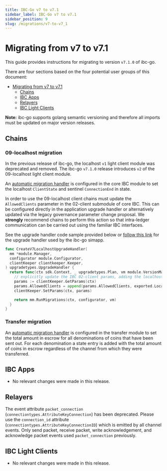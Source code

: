 ```yaml
---
title: IBC-Go v7 to v7.1
sidebar_label: IBC-Go v7 to v7.1
sidebar_position: 9
slug: /migrations/v7-to-v7_1
---
```

# Migrating from v7 to v7.1

This guide provides instructions for migrating to version `v7.1.0` of ibc-go.

There are four sections based on the four potential user groups of this document:

- [Migrating from v7 to v7.1](#migrating-from-v7-to-v71)
    - [Chains](#chains)
    - [IBC Apps](#ibc-apps)
    - [Relayers](#relayers)
    - [IBC Light Clients](#ibc-light-clients)

**Note:** ibc-go supports golang semantic versioning and therefore all imports must be updated on major version releases.

## Chains

### 09-localhost migration

In the previous release of ibc-go, the localhost `v1` light client module was deprecated and removed. The ibc-go `v7.1.0` release introduces `v2` of the 09-localhost light client module.

An [automatic migration handler](https://github.com/cosmos/ibc-go/blob/v7.2.0/modules/core/module.go#L127-L145) is configured in the core IBC module to set the localhost `ClientState` and sentinel `ConnectionEnd` in state.

In order to use the 09-localhost client chains must update the `AllowedClients` parameter in the 02-client submodule of core IBC. This can be configured directly in the application upgrade handler or alternatively updated via the legacy governance parameter change proposal.
We **strongly** recommend chains to perform this action so that intra-ledger communication can be carried out using the familiar IBC interfaces.

See the upgrade handler code sample provided below or [follow this link](https://github.com/cosmos/ibc-go/blob/v7.2.0/testing/simapp/upgrades/upgrades.go#L85) for the upgrade handler used by the ibc-go simapp.

```go
func CreateV7LocalhostUpgradeHandler(
  mm *module.Manager,
  configurator module.Configurator,
  clientKeeper clientkeeper.Keeper,
) upgradetypes.UpgradeHandler {
  return func(ctx sdk.Context, _ upgradetypes.Plan, vm module.VersionMap) (module.VersionMap, error) {
    // explicitly update the IBC 02-client params, adding the localhost client type
    params := clientKeeper.GetParams(ctx)
    params.AllowedClients = append(params.AllowedClients, exported.Localhost)
    clientKeeper.SetParams(ctx, params)

    return mm.RunMigrations(ctx, configurator, vm)
  }
}
```

### Transfer migration

An [automatic migration handler](https://github.com/cosmos/ibc-go/blob/v7.2.0/modules/apps/transfer/module.go#L111-L113) is configured in the transfer module to set the total amount in escrow for all denominations of coins that have been sent out. For each denomination a state entry is added with the total amount of coins in escrow regardless of the channel from which they were transferred.

## IBC Apps

- No relevant changes were made in this release.

## Relayers

The event attribute `packet_connection` (`connectiontypes.AttributeKeyConnection`) has been deprecated. 
Please use the `connection_id` attribute (`connectiontypes.AttributeKeyConnectionID`) which is emitted by all channel events.
Only send packet, receive packet, write acknowledgement, and acknowledge packet events used `packet_connection` previously.

## IBC Light Clients

- No relevant changes were made in this release.
